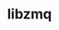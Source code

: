 ---
title: "libzmq"
layout: cache
categories: [package, develop-2025-04-20]
meta: {"compilers": ["cce@18.0.0", "gcc@11.1.0", "gcc@11.4.0", "gcc@7.5.0", "intel-oneapi-compilers@2025.1.0"], "num_specs": 6, "num_specs_by_stack": {"data-vis-sdk": 1, "e4s": 1, "e4s-cray-rhel": 1, "e4s-neoverse-v2": 1, "e4s-oneapi": 1, "radiuss": 1, "root": 6}, "oss": ["rhel8", "ubuntu18.04", "ubuntu20.04", "ubuntu22.04"], "platforms": ["linux"], "stacks": ["data-vis-sdk", "e4s", "e4s-cray-rhel", "e4s-neoverse-v2", "e4s-oneapi", "radiuss", "root"], "targets": ["neoverse_v2", "x86_64_v3"], "versions": ["4.3.5"]}
spec_details: [{"compiler": "gcc@11.4.0", "hash": "2vjymmxw6bhiibsbfzkfkvx2m6g3uzg2", "os": "ubuntu22.04", "platform": "linux", "size": "-", "stacks": ["e4s", "root"], "target": "x86_64_v3", "variants": ["build_system=autotools", "~docs", "~drafts", "+libbsd", "+libsodium", "~libunwind"], "versions": ["4.3.5"]}, {"compiler": "gcc@7.5.0", "hash": "bisbelltpssmwttfjbddmdevc3zeyego", "os": "ubuntu18.04", "platform": "linux", "size": "-", "stacks": ["radiuss", "root"], "target": "x86_64_v3", "variants": ["build_system=autotools", "~docs", "~drafts", "+libbsd", "+libsodium", "~libunwind"], "versions": ["4.3.5"]}, {"compiler": "cce@18.0.0", "hash": "expffbo6f4knchnax27sd3jbdbq76h44", "os": "rhel8", "platform": "linux", "size": "-", "stacks": ["e4s-cray-rhel", "root"], "target": "x86_64_v3", "variants": ["build_system=autotools", "~docs", "~drafts", "+libbsd", "+libsodium", "~libunwind"], "versions": ["4.3.5"]}, {"compiler": "gcc@11.1.0", "hash": "gmtpc7i46n4pnoxx7nla2uuys74y2tfe", "os": "ubuntu20.04", "platform": "linux", "size": "-", "stacks": ["data-vis-sdk", "root"], "target": "x86_64_v3", "variants": ["build_system=autotools", "~docs", "~drafts", "+libbsd", "+libsodium", "~libunwind"], "versions": ["4.3.5"]}, {"compiler": "gcc@11.4.0", "hash": "lkq24wtfubt4v3wkoleuskfq6lkjphlj", "os": "ubuntu22.04", "platform": "linux", "size": "-", "stacks": ["e4s-neoverse-v2", "root"], "target": "neoverse_v2", "variants": ["build_system=autotools", "~docs", "~drafts", "+libbsd", "+libsodium", "~libunwind"], "versions": ["4.3.5"]}, {"compiler": "intel-oneapi-compilers@2025.1.0", "hash": "wto4f4la6sqirh6z2c72q3pa4dpjia3l", "os": "ubuntu22.04", "platform": "linux", "size": "-", "stacks": ["e4s-oneapi", "root"], "target": "x86_64_v3", "variants": ["build_system=autotools", "~docs", "~drafts", "+libbsd", "+libsodium", "~libunwind"], "versions": ["4.3.5"]}]
---
